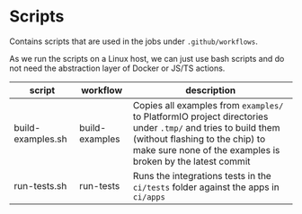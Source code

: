 # Scripts

Contains scripts that are used in the jobs under `.github/workflows`.

As we run the scripts on a Linux host, we can just use bash scripts and do not need the abstraction layer of Docker or JS/TS actions.

| script | workflow | description |
| ------ | -------- | ----------- |
| build-examples.sh | build-examples | Copies all examples from `examples/` to PlatformIO project directories under `.tmp/` and tries to build them (without flashing to the chip) to make sure none of the examples is broken by the latest commit |
| run-tests.sh | run-tests | Runs the integrations tests in the `ci/tests` folder against the apps in `ci/apps` |
